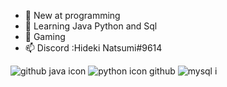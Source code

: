 - 👀 New at programming 
- 🌱 Learning Java Python and  Sql
- 💞️ Gaming
- 📫 Discord :Hideki Natsumi#9614

![github java icon](https://user-images.githubusercontent.com/96385473/153902512-7322b399-cef9-4c14-8f07-2413b655bd60.png)
![python icon github](https://user-images.githubusercontent.com/96385473/153902230-9ca88117-6f7a-4089-baf2-3f35ded6df96.png)
![mysql i](https://user-images.githubusercontent.com/96385473/153903559-6a18fa8c-7646-4111-adb8-b998d3d69237.png)

